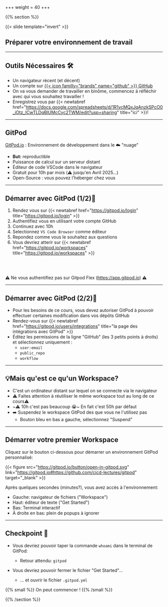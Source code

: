 +++
weight = 40
+++

{{% section %}}

{{< slide template="invert" >}}

## Préparer votre environnement de travail

---

## Outils Nécessaires 🛠

- Un navigateur récent (et décent)
- Un compte sur [{{< icon familly="brands" name="github" >}} GitHub](https://github.com)
- On va vous demander de travailler en binôme, commencez à réfléchir avec qui vous souhaitez travailler !
- Enregistrez vous par {{< newtabref href="https://docs.google.com/spreadsheets/d/1R1vcMQxJqAnzkSPcO0_iOtz_ICwTLDqBlUMcCyc2TWM/edit?usp=sharing" title="ici" >}}!

---

## GitPod

[GitPod.io](https://gitpod.io) : Environnement de développement dans le ☁️ "nuage"

- **But:** reproductible
- Puissance de calcul sur un serveur distant
- Éditeur de code VSCode dans le navigateur
- Gratuit pour 10h par mois (⚠️ jusqu'en Avril 2025...)
- Open-Source : vous pouvez l'héberger chez vous

---

## Démarrer avec GitPod  (1/2)🚀

1. Rendez vous sur {{< newtabref href="https://gitpod.io/login" title="https://gitpod.io/login" >}}
2. Authentifiez vous en utilisant votre compte GitHub
3. Continuez avec 10h
4. Selectionnez `VS Code Browser` comme éditeur
5. Repondez comme vous le souhaitez aux questions
6. Vous devriez atterir sur {{< newtabref href="https://gitpod.io/workspaces" title="https://gitpod.io/workspaces" >}}

<br/>
<br/>

⚠️  Ne vous authentifiez pas sur Gitpod Flex (https://app.gitpod.io) ⚠️

---

## Démarrer avec GitPod  (2/2)🚀

- Pour les besoins de ce cours, vous devez autoriser GitPod à pouvoir effectuer certaines modification dans vos dépôts GitHub
- Rendez-vous sur {{< newtabref href="https://gitpod.io/users/integrations" title="la page des intégrations avec GitPod" >}}
- Éditez les permissions de la ligne "GitHub" (les 3 petits points à droits) et sélectionnez uniquement :
  - `user:email`
  - `public_repo`
  - `workflow`

---

## 💡Mais qu'est ce qu'un Workspace?

- C'est un ordinateur distant sur lequel on se connecte via le navigateur
- ⚠ Faites attention à réutiliser le même workspace tout au long de ce cours⚠
- ~⚠️  10h c'est pas beaucoup 😭~ En fait c'est 50h par défaut
- ➡️ Suspendez le workspace GitPod des que vous ne l'utilisez pas
  - Bouton bleu en bas a gauche, sélectionnez "Suspend"

---

## Démarrer votre premier Workspace

Cliquez sur le bouton ci-dessous pour démarrer un environnement GitPod personnalisé:


{{< figure src="https://gitpod.io/button/open-in-gitpod.svg" link="https://gitpod.io#https://github.com/cicd-lectures/gitpod" target="_blank" >}}

Après quelques secondes (minutes?), vous avez accès à l'environnement:

* Gauche: navigateur de fichiers ("Workspace")
* Haut: éditeur de texte ("Get Started")
* Bas: Terminal interactif
* À droite en bas: plein de popups à ignorer

---

## Checkpoint 🎯

- Vous devriez pouvoir taper la commande `whoami` dans le terminal de GitPod:
  - Retour attendu: `gitpod`

- Vous devriez pouvoir fermer le fichier "Get Started"...
  - ... et ouvrir le fichier ``.gitpod.yml``

{{% small %}}
On peut commencer !
{{% /small %}}

{{% /section %}}
